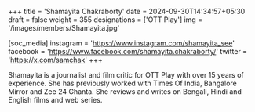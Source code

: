 +++
title = 'Shamayita Chakraborty'
date = 2024-09-30T14:34:57+05:30
draft = false
weight = 355
designations = ['OTT Play']
img = '/images/members/Shamayita.jpg'

[soc_media]
instagram = 'https://www.instagram.com/shamayita_see'
facebook = 'https://www.facebook.com/shamayita.chakraborty/'
twitter = 'https://x.com/samchak'
+++

Shamayita is a journalist and film critic for OTT Play with over 15 years of experience. She has previously worked with Times Of India, Bangalore Mirror and Zee 24 Ghanta. She reviews and writes on Bengali, Hindi and English films and web series.
